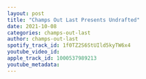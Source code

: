 ```yaml
---
layout: post
title: "Champs Out Last Presents Undrafted"
date: 2021-10-08
categories: champs-out-last
author: champs-out-last
spotify_track_id: 1f0TZ2S6StUIld5kyTW6x4
youtube_video_id: 
apple_track_id: 1000537989213
youtube_metadata: 
---
```

